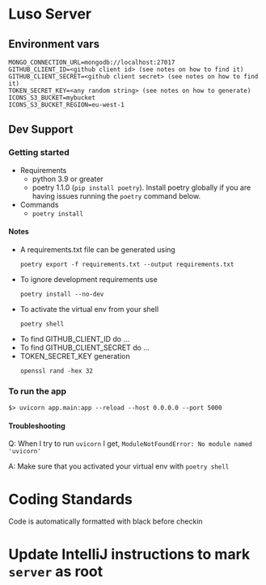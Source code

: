 # Luso Server

## Environment vars

```shell
MONGO_CONNECTION_URL=mongodb://localhost:27017
GITHUB_CLIENT_ID=<github client id> (see notes on how to find it)
GITHUB_CLIENT_SECRET=<github client secret> (see notes on how to find it)
TOKEN_SECRET_KEY=<any random string> (see notes on how to generate)
ICONS_S3_BUCKET=mybucket
ICONS_S3_BUCKET_REGION=eu-west-1
```

## Dev Support

### Getting started

- Requirements
    - python 3.9 or greater
    - poetry 1.1.0 (`pip install poetry`).
    Install poetry globally if you are having issues running the `poetry` command below.
- Commands
    - `poetry install`

#### Notes

- A requirements.txt file can be generated using
  ```
  poetry export -f requirements.txt --output requirements.txt
  ```
- To ignore development requirements use
  ```
  poetry install --no-dev
  ```
- To activate the virtual env from your shell
  ```
  poetry shell
  ```
- To find GITHUB_CLIENT_ID do ...
- To find GITHUB_CLIENT_SECRET do ...
- TOKEN_SECRET_KEY generation
  ```shell
  openssl rand -hex 32
  ```

### To run the app

```shell
$> uvicorn app.main:app --reload --host 0.0.0.0 --port 5000
```

#### Troubleshooting

Q: When I try to run `uvicorn` I get, `ModuleNotFoundError: No module named 'uvicorn'`

A: Make sure that you activated your virtual env with `poetry shell`


# Coding Standards

Code is automatically formatted with black before checkin


# Update IntelliJ instructions to mark `server` as root
